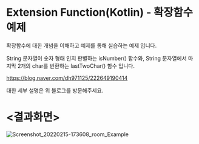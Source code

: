 # Extension Function(Kotlin) - 확장함수 예제

확장함수에 대한 개념을 이해하고
예제를 통해 실습하는 예제 입니다.

﻿String 문자열이 숫자 형태 인지 판별하는 isNumber() 함수와,
﻿String 문자열에서 마지막 2개의 char를 반환하는 lastTwoChar() 함수 입니다.

https://blog.naver.com/dh971125/222649190414

 대한 세부 설명은 위 블로그를 방문해주세요.


# <결과화면>
![Screenshot_20220215-173608_room_Example](https://user-images.githubusercontent.com/74042160/154051228-2d98f4b3-520b-4356-9a92-2e3d6ea84772.jpg)
